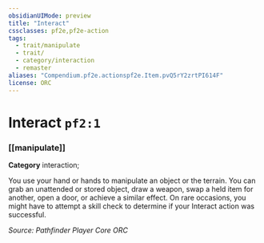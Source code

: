 ```yaml
---
obsidianUIMode: preview
title: "Interact"
cssclasses: pf2e,pf2e-action
tags:
  - trait/manipulate
  - trait/
  - category/interaction
  - remaster
aliases: "Compendium.pf2e.actionspf2e.Item.pvQ5rY2zrtPI614F"
license: ORC
---
```

# Interact `pf2:1`

### [[manipulate]]

**Category** interaction; 




You use your hand or hands to manipulate an object or the terrain. You can grab an unattended or stored object, draw a weapon, swap a held item for another, open a door, or achieve a similar effect. On rare occasions, you might have to attempt a skill check to determine if your Interact action was successful.

*Source: Pathfinder Player Core*
*ORC*